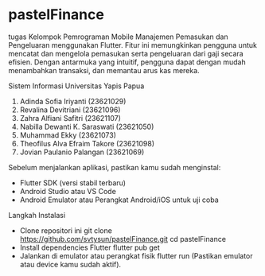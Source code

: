 # pastelFinance
tugas Kelompok Pemrograman Mobile
Manajemen Pemasukan dan Pengeluaran menggunakan Flutter. 
Fitur ini memungkinkan pengguna untuk mencatat dan mengelola pemasukan serta pengeluaran dari gaji secara efisien. Dengan antarmuka yang intuitif, pengguna dapat dengan mudah menambahkan transaksi, dan memantau arus kas mereka.

Sistem Informasi Universitas Yapis Papua

1. Adinda Sofia Iriyanti (23621029)
2. ⁠Revalina Devitriani (23621096)
3. Zahra Alfiani Safitri (23621107)
4. ⁠Nabilla Dewanti K. Saraswati (23621050)
5. Muhammad Ekky (23621073)
6. Theofilus Alva Efraim Takore (23621098)
7. Jovian Paulanio Palangan (23621069)

Sebelum menjalankan aplikasi, pastikan kamu sudah menginstal:
- Flutter SDK (versi stabil terbaru)
- Android Studio atau VS Code
- Android Emulator atau Perangkat Android/iOS untuk uji coba

Langkah Instalasi
- Clone repositori ini
git clone https://github.com/svtysun/pastelFinance.git
cd pastelFinance
- Install dependencies Flutter
flutter pub get
- Jalankan di emulator atau perangkat fisik
flutter run
(Pastikan emulator atau device kamu sudah aktif).
